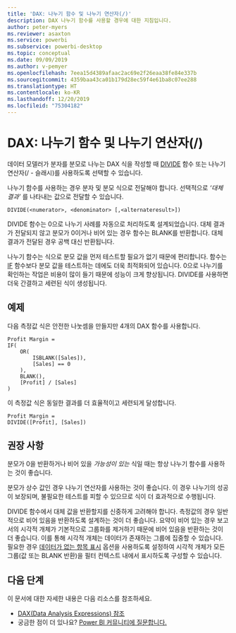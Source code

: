 ```yaml
---
title: 'DAX: 나누기 함수 및 나누기 연산자(/)'
description: DAX 나누기 함수를 사용할 경우에 대한 지침입니다.
author: peter-myers
ms.reviewer: asaxton
ms.service: powerbi
ms.subservice: powerbi-desktop
ms.topic: conceptual
ms.date: 09/09/2019
ms.author: v-pemyer
ms.openlocfilehash: 7eea15d4389afaac2ac69e2f26eaa38fe84e337b
ms.sourcegitcommit: 4359baa43ca01b179d28ec59f4e61ba8c07ee288
ms.translationtype: HT
ms.contentlocale: ko-KR
ms.lasthandoff: 12/20/2019
ms.locfileid: "75304182"
---
```

# <a name="dax-divide-function-vs-divide-operator-"></a>DAX: 나누기 함수 및 나누기 연산자(/)

데이터 모델러가 분자를 분모로 나누는 DAX 식을 작성할 때 [DIVIDE](/dax/divide-function-dax) 함수 또는 나누기 연산자(/ - 슬래시)를 사용하도록 선택할 수 있습니다.

나누기 함수를 사용하는 경우 분자 및 분모 식으로 전달해야 합니다. 선택적으로 _‘대체 결과’_ 를 나타내는 값으로 전달할 수 있습니다.

```dax
DIVIDE(<numerator>, <denominator> [,<alternateresult>])
```

DIVIDE 함수는 0으로 나누기 사례를 자동으로 처리하도록 설계되었습니다. 대체 결과가 전달되지 않고 분모가 0이거나 비어 있는 경우 함수는 BLANK를 반환합니다. 대체 결과가 전달된 경우 공백 대신 반환됩니다.

나누기 함수는 식으로 분모 값을 먼저 테스트할 필요가 없기 때문에 편리합니다. 함수는 [IF](/dax/if-function-dax) 함수보다 분모 값을 테스트하는 데에도 더욱 최적화되어 있습니다. 0으로 나누기를 확인하는 작업은 비용이 많이 들기 때문에 성능이 크게 향상됩니다. DIVIDE를 사용하면 더욱 간결하고 세련된 식이 생성됩니다.

## <a name="example"></a>예제

다음 측정값 식은 안전한 나눗셈을 만들지만 4개의 DAX 함수를 사용합니다.

```dax
Profit Margin =
IF(
    OR(
        ISBLANK([Sales]),
        [Sales] == 0
    ),
    BLANK(),
    [Profit] / [Sales]
)
```

이 측정값 식은 동일한 결과를 더 효율적이고 세련되게 달성합니다.

```dax
Profit Margin =
DIVIDE([Profit], [Sales])
```

## <a name="recommendations"></a>권장 사항

분모가 0을 반환하거나 비어 있을 _가능성이 있는_ 식일 때는 항상 나누기 함수를 사용하는 것이 좋습니다.

분모가 상수 값인 경우 나누기 연산자를 사용하는 것이 좋습니다. 이 경우 나누기의 성공이 보장되며, 불필요한 테스트를 피할 수 있으므로 식이 더 효과적으로 수행됩니다.

DIVIDE 함수에서 대체 값을 반환할지를 신중하게 고려해야 합니다. 측정값의 경우 일반적으로 비어 있음을 반환하도록 설계하는 것이 더 좋습니다. 요약이 비어 있는 경우 보고서의 시각적 개체가 기본적으로 그룹화를 제거하기 때문에 비어 있음을 반환하는 것이 더 좋습니다. 이를 통해 시각적 개체는 데이터가 존재하는 그룹에 집중할 수 있습니다. 필요한 경우 [데이터가 없는 항목 표시](../desktop-show-items-no-data.md) 옵션을 사용하도록 설정하여 시각적 개체가 모든 그룹(값 또는 BLANK 반환)을 필터 컨텍스트 내에서 표시하도록 구성할 수 있습니다.

## <a name="next-steps"></a>다음 단계

이 문서에 대한 자세한 내용은 다음 리소스를 참조하세요.

- [DAX(Data Analysis Expressions) 참조](/dax/)
- 궁금한 점이 더 있나요? [Power BI 커뮤니티에 질문합니다.](https://community.powerbi.com/)
